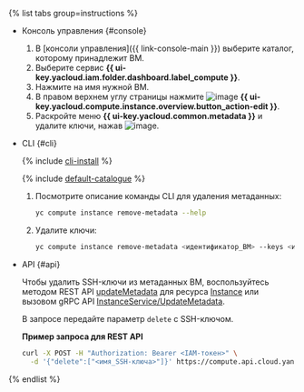 {% list tabs group=instructions %}

- Консоль управления {#console}

  1. В [консоли управления]({{ link-console-main }}) выберите каталог, которому принадлежит ВМ.
  1. Выберите сервис **{{ ui-key.yacloud.iam.folder.dashboard.label_compute }}**.
  1. Нажмите на имя нужной ВМ.
  1. В правом верхнем углу страницы нажмите ![image](../../_assets/pencil.svg) **{{ ui-key.yacloud.compute.instance.overview.button_action-edit }}**.
  1. Раскройте меню **{{ ui-key.yacloud.common.metadata }}** и удалите ключи, нажав ![image](../../_assets/cross.svg).

- CLI {#cli}

  {% include [cli-install](../cli-install.md) %}

  {% include [default-catalogue](../default-catalogue.md) %}

  1. Посмотрите описание команды CLI для удаления метаданных:

      ```bash
      yc compute instance remove-metadata --help
      ```

  1. Удалите ключи:

      ```bash
      yc compute instance remove-metadata <идентификатор_ВМ> --keys <имя_SSH-ключа>
      ```

- API {#api}

  Чтобы удалить SSH-ключи из метаданных ВМ, воспользуйтесь методом REST API [updateMetadata](../../compute/api-ref/Instance/updateMetadata.md) для ресурса [Instance](../../compute/api-ref/Instance/) или вызовом gRPC API [InstanceService/UpdateMetadata](../../compute/api-ref/grpc/instance_service.md#UpdateMetadata).

  В запросе передайте параметр `delete` с SSH-ключом.

  **Пример запроса для REST API**

  ```bash
  curl -X POST -H "Authorization: Bearer <IAM-токен>" \
    -d '{"delete":["<имя_SSH-ключа>"]}' https://compute.api.cloud.yandex.net/compute/v1/instances/<идентификатор_ВМ>/updateMetadata
  ```

{% endlist %}
